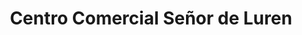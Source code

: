 ---
title: "Centro Comercial Señor de Luren"
url: /cercado-de-lima/centro-comercial-senor-de-luren/
shop: centro comercial
---